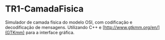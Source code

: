 # TR1-CamadaFisica

Simulador de camada física do modelo OSI, com codificação e decodificação de mensagens.
Utilizando C++ e [http://www.gtkmm.org/en/](GTKmm) para a interface gráfica.
